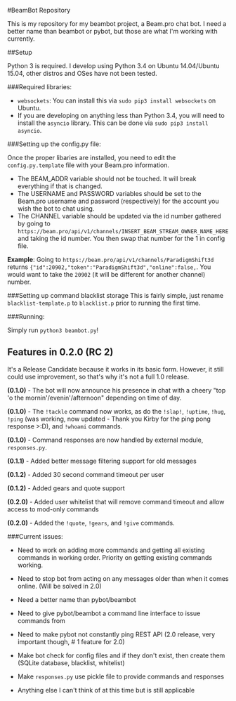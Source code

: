 #BeamBot Repository

This is my repository for my beambot project, a Beam.pro chat bot. I need a better name than beambot or pybot, but those are what I'm working with currently.

##Setup

Python 3 is required. I develop using Python 3.4 on Ubuntu 14.04/Ubuntu 15.04, other distros and OSes have not been tested.

###Required libraries:

* `websockets`: You can install this via `sudo pip3 install websockets` on Ubuntu.
* If you are developing on anything less than Python 3.4, you will need to install the `asyncio` library. This can be done via `sudo pip3 install asyncio`.

###Setting up the config.py file:

Once the proper libaries are installed, you need to edit the `config.py.template` file with your Beam.pro information.

* The BEAM_ADDR variable should not be touched. It will break everything if that is changed.
* The USERNAME and PASSWORD variables should be set to the Beam.pro username and password (respectively) for the account you wish the bot to chat using.
* The CHANNEL variable should be updated via the id number gathered by going to `https://beam.pro/api/v1/channels/INSERT_BEAM_STREAM_OWNER_NAME_HERE` and taking the id number. You then swap that number for the 1 in config file.

**Example**: Going to `https://beam.pro/api/v1/channels/ParadigmShift3d` returns `{"id":20902,"token":"ParadigmShift3d","online":false,`. You would want to take the `20902` (it will be different for another channel) number.

###Setting up command blacklist storage
This is fairly simple, just rename `blacklist-template.p` to `blacklist.p` prior to running the first time.

###Running:

Simply run `python3 beambot.py`!

## Features in 0.2.0 (RC 2)

It's a Release Candidate because it works in its basic form. However, it still could use improvement, so that's why it's not a full 1.0 release.

**(0.1.0)** - The bot will now announce his presence in chat with a cheery "top 'o the mornin'/evenin'/afternoon" depending on time of day.

**(0.1.0)** - The `!tackle` command now works, as do the `!slap!`, `!uptime`, `!hug`, `!ping` (was working, now updated - Thank you Kirby for the ping pong response >:D),  and `!whoami` commands.

**(0.1.0)** - Command responses are now handled by external module, `responses.py`.

**(0.1.1)** - Added better message filtering support for old messages

**(0.1.2)** - Added 30 second command timeout per user

**(0.1.2)** - Added gears and quote support

**(0.2.0)** - Added user whitelist that will remove command timeout and allow access to mod-only commands

**(0.2.0)** - Added the `!quote`, `!gears`, and `!give` commands.

###Current issues:

* Need to work on adding more commands and getting all existing commands in working order. Priority on getting existing commands working.

* Need to stop bot from acting on any messages older than when it comes online. (Will be solved in 2.0)

* Need a better name than pybot/beambot

* Need to give pybot/beambot a command line interface to issue commands from

* Need to make pybot not constantly ping REST API (2.0 release, very important though, # 1 feature for 2.0)

* Make bot check for config files and if they don't exist, then create them (SQLite database, blacklist, whitelist)

* Make `responses.py` use pickle file to provide commands and responses

* Anything else I can't think of at this time but is still applicable